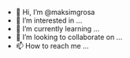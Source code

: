 - 👋 Hi, I’m @maksimgrosa
- 👀 I’m interested in ...
- 🌱 I’m currently learning ...
- 💞️ I’m looking to collaborate on ...
- 📫 How to reach me ...

<!---
maksimgrosa/maksimgrosa is a ✨ special ✨ repository because its `README.md` (this file) appears on your GitHub profile.
You can click the Preview link to take a look at your changes.
--->

